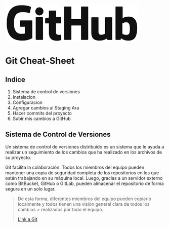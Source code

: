 ![Logo Git](logogit.png)
# **Git Cheat-Sheet**

## **Indice**

1. Sistema de control de versiones
2. Instalacion
3. Configuracion
4. Agregar cambios al Staging Ara
5. Hacer commits del proyecto
6. Subir mis cambios a GitHub

## **Sistema de Control de Versiones**

Un sistema de control de versiones distribuido es un sistema que le ayuda a realizar un seguimiento de los cambios que ha realizado en los archivos de su proyecto.

Git facilita la colaboración. Todos los miembros del equipo pueden mantener una copia de seguridad completa de los repositorios en los que están trabajando en su máquina local. Luego, gracias a un servidor externo como BitBucket, GitHub o GitLab, pueden almacenar el repositorio de forma segura en un solo lugar.

> De esta forma, diferentes miembros del equipo pueden copiarlo localmente y todos tienen una visión general clara de todos los cambios > realizados por todo el equipo.
> 
> [Link a Git](https://git-scm.com/)